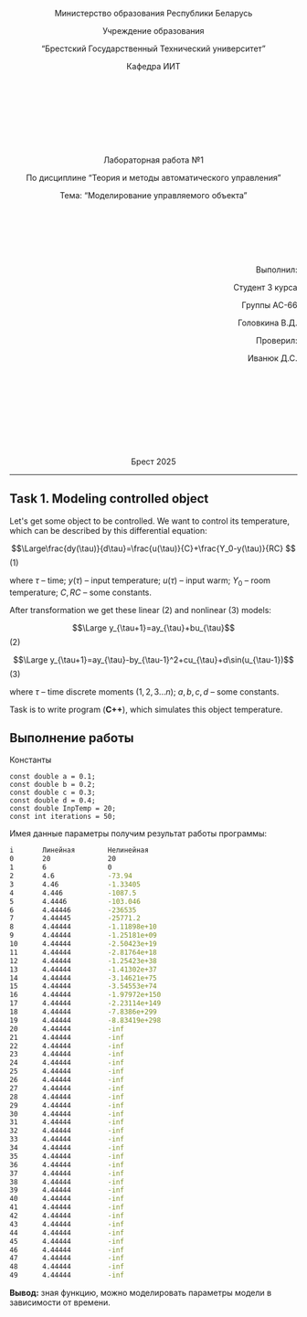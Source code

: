 <p align="center"> Министерство образования Республики Беларусь</p>
<p align="center">Учреждение образования</p>
<p align="center">“Брестский Государственный Технический университет”</p>
<p align="center">Кафедра ИИТ</p>
<br><br><br><br><br><br><br>
<p align="center">Лабораторная работа №1</p>
<p align="center">По дисциплине “Теория и методы автоматического управления”</p>
<p align="center">Тема: “Моделирование управляемого объекта”</p>
<br><br><br><br><br>
<p align="right">Выполнил:</p>
<p align="right">Студент 3 курса</p>
<p align="right">Группы АС-66</p>
<p align="right">Головкина В.Д.</p>
<p align="right">Проверил:</p>
<p align="right">Иванюк Д.С.</p>
<br><br><br><br><br><br><br><br>
<p align="center">Брест 2025</p>

---
## Task 1. Modeling controlled object
Let's get some object to be controlled. We want to control its temperature, which can be described by this differential equation:

$$\Large\frac{dy(\tau)}{d\tau}=\frac{u(\tau)}{C}+\frac{Y_0-y(\tau)}{RC} $$ (1)

where $\tau$ – time; $y(\tau)$ – input temperature; $u(\tau)$ – input warm; $Y_0$ – room temperature; $C,RC$ – some constants.

After transformation we get these linear (2) and nonlinear (3) models:

$$\Large y_{\tau+1}=ay_{\tau}+bu_{\tau}$$ (2)

$$\Large y_{\tau+1}=ay_{\tau}-by_{\tau-1}^2+cu_{\tau}+d\sin(u_{\tau-1})$$ (3)

where $\tau$ – time discrete moments ($1,2,3{\dots}n$); $a,b,c,d$ – some constants.

Task is to write program (**С++**), which simulates this object temperature.

## Выполнение работы
Константы  
```
const double a = 0.1;
const double b = 0.2;
const double c = 0.3;
const double d = 0.4;
const double InpTemp = 20;
const int iterations = 50;
```
Имея данные параметры получим результат работы программы:
```bash
i       Линейная        Нелинейная
0       20              20
1       6               0
2       4.6             -73.94
3       4.46            -1.33405
4       4.446           -1087.5
5       4.4446          -103.046
6       4.44446         -236535
7       4.44445         -25771.2
8       4.44444         -1.11898e+10
9       4.44444         -1.25181e+09
10      4.44444         -2.50423e+19
11      4.44444         -2.81764e+18
12      4.44444         -1.25423e+38
13      4.44444         -1.41302e+37
14      4.44444         -3.14621e+75
15      4.44444         -3.54553e+74
16      4.44444         -1.97972e+150
17      4.44444         -2.23114e+149
18      4.44444         -7.8386e+299
19      4.44444         -8.83419e+298
20      4.44444         -inf
21      4.44444         -inf
22      4.44444         -inf
23      4.44444         -inf
24      4.44444         -inf
25      4.44444         -inf
26      4.44444         -inf
27      4.44444         -inf
28      4.44444         -inf
29      4.44444         -inf
30      4.44444         -inf
31      4.44444         -inf
32      4.44444         -inf
33      4.44444         -inf
34      4.44444         -inf
35      4.44444         -inf
36      4.44444         -inf
37      4.44444         -inf
38      4.44444         -inf
39      4.44444         -inf
40      4.44444         -inf
41      4.44444         -inf
42      4.44444         -inf
43      4.44444         -inf
44      4.44444         -inf
45      4.44444         -inf
46      4.44444         -inf
47      4.44444         -inf
48      4.44444         -inf
49      4.44444         -inf
```
**Вывод:** зная функцию, можно моделировать параметры модели в зависимости от времени.